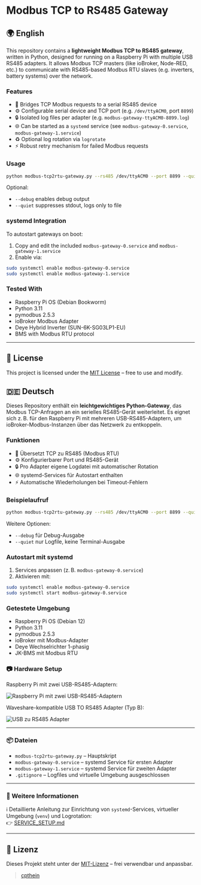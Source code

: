 # Modbus TCP to RS485 Gateway

## 🌍 English

This repository contains a **lightweight Modbus TCP to RS485 gateway**, written in Python, designed for running on a Raspberry Pi with multiple USB RS485 adapters. It allows Modbus TCP masters (like ioBroker, Node-RED, etc.) to communicate with RS485-based Modbus RTU slaves (e.g. inverters, battery systems) over the network.

### Features

* 🔌 Bridges TCP Modbus requests to a serial RS485 device
* ⚙️ Configurable serial device and TCP port (e.g. `/dev/ttyACM0`, port `8899`)
* 🔒 Isolated log files per adapter (e.g. `modbus-gateway-ttyACM0-8899.log`)
* 🌐 Can be started as a `systemd` service (see `modbus-gateway-0.service`, `modbus-gateway-1.service`)
* ♻️ Optional log rotation via `logrotate`
* ⚡ Robust retry mechanism for failed Modbus requests

### Usage

```bash
python modbus-tcp2rtu-gateway.py --rs485 /dev/ttyACM0 --port 8899 --quiet
```

Optional:

* `--debug` enables debug output
* `--quiet` suppresses stdout, logs only to file

### systemd Integration

To autostart gateways on boot:

1. Copy and edit the included `modbus-gateway-0.service` and `modbus-gateway-1.service`
2. Enable via:

```bash
sudo systemctl enable modbus-gateway-0.service
sudo systemctl enable modbus-gateway-1.service
```

### Tested With

* Raspberry Pi OS (Debian Bookworm)
* Python 3.11
* pymodbus 2.5.3
* ioBroker Modbus Adapter
* Deye Hybrid Inverter (SUN-6K-SG03LP1-EU)
* BMS with Modbus RTU protocol

---

## 📜 License

This project is licensed under the [MIT License](LICENSE) – free to use and modify.


## 🇩🇪 Deutsch

Dieses Repository enthält ein **leichtgewichtiges Python-Gateway**, das Modbus TCP-Anfragen an ein serielles RS485-Gerät weiterleitet. Es eignet sich z. B. für den Raspberry Pi mit mehreren USB-RS485-Adaptern, um ioBroker-Modbus-Instanzen über das Netzwerk zu entkoppeln.

### Funktionen

* 🔌 Übersetzt TCP zu RS485 (Modbus RTU)
* ⚙️ Konfigurierbarer Port und RS485-Gerät
* 🔒 Pro Adapter eigene Logdatei mit automatischer Rotation
* 🌐 systemd-Services für Autostart enthalten
* ⚡ Automatische Wiederholungen bei Timeout-Fehlern

### Beispielaufruf

```bash
python modbus-tcp2rtu-gateway.py --rs485 /dev/ttyACM0 --port 8899 --quiet
```

Weitere Optionen:

* `--debug` für Debug-Ausgabe
* `--quiet` nur Logfile, keine Terminal-Ausgabe

### Autostart mit systemd

1. Services anpassen (z. B. `modbus-gateway-0.service`)
2. Aktivieren mit:

```bash
sudo systemctl enable modbus-gateway-0.service
sudo systemctl start modbus-gateway-0.service
```

### Getestete Umgebung

* Raspberry Pi OS (Debian 12)
* Python 3.11
* pymodbus 2.5.3
* ioBroker mit Modbus-Adapter
* Deye Wechselrichter 1-phasig
* JK-BMS mit Modbus RTU

### 📷 Hardware Setup

Raspberry Pi mit zwei USB-RS485-Adaptern:

![Raspberry Pi mit zwei USB-RS485-Adaptern](./raspberry-pi-rs485-setup.jpg)

Waveshare-kompatible USB TO RS485 Adapter (Typ B):

![USB zu RS485 Adapter](./usb-rs485-adapters.jpg)

---

### 📦 Dateien

* `modbus-tcp2rtu-gateway.py` – Hauptskript
* `modbus-gateway-0.service` – systemd Service für ersten Adapter
* `modbus-gateway-1.service` – systemd Service für zweiten Adapter
* `.gitignore` – Logfiles und virtuelle Umgebung ausgeschlossen

---


### 📖 Weitere Informationen

ℹ️ Detaillierte Anleitung zur Einrichtung von `systemd`-Services, virtueller Umgebung (`venv`) und Logrotation:  
👉 [SERVICE_SETUP.md](SERVICE_SETUP.md)

---

## 📜 Lizenz

Dieses Projekt steht unter der [MIT-Lizenz](LICENSE) – frei verwendbar und anpassbar.


> [cpthein](https://github.com/cpthein)
